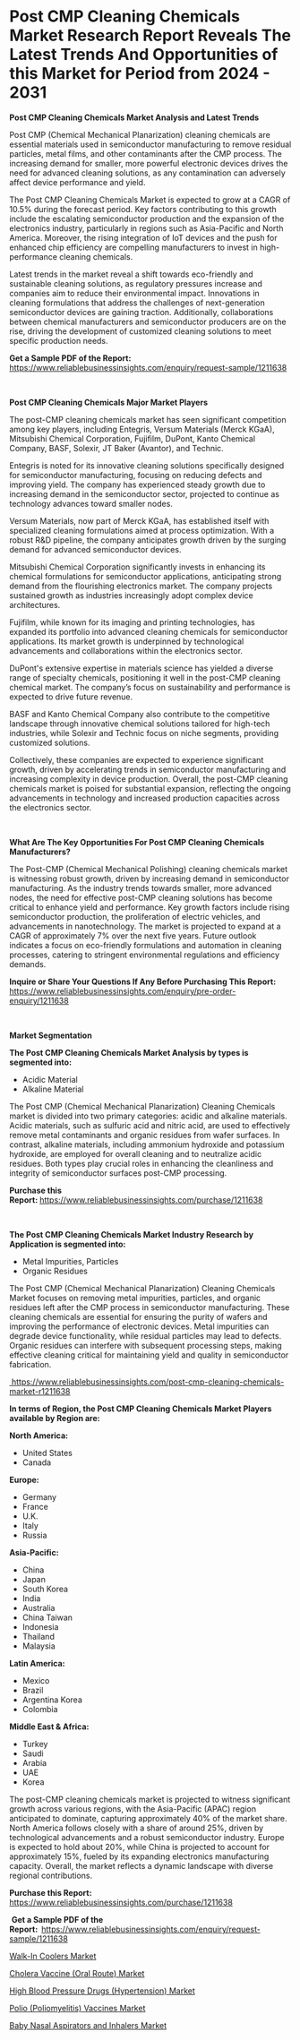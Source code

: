 <p><h1>Post CMP Cleaning Chemicals Market Research Report Reveals The Latest Trends And Opportunities of this Market for Period from 2024 - 2031</h1></p><p><strong>Post CMP Cleaning Chemicals Market Analysis and Latest Trends</strong></p>
<p><p>Post CMP (Chemical Mechanical Planarization) cleaning chemicals are essential materials used in semiconductor manufacturing to remove residual particles, metal films, and other contaminants after the CMP process. The increasing demand for smaller, more powerful electronic devices drives the need for advanced cleaning solutions, as any contamination can adversely affect device performance and yield. </p><p>The Post CMP Cleaning Chemicals Market is expected to grow at a CAGR of 10.5% during the forecast period. Key factors contributing to this growth include the escalating semiconductor production and the expansion of the electronics industry, particularly in regions such as Asia-Pacific and North America. Moreover, the rising integration of IoT devices and the push for enhanced chip efficiency are compelling manufacturers to invest in high-performance cleaning chemicals.</p><p>Latest trends in the market reveal a shift towards eco-friendly and sustainable cleaning solutions, as regulatory pressures increase and companies aim to reduce their environmental impact. Innovations in cleaning formulations that address the challenges of next-generation semiconductor devices are gaining traction. Additionally, collaborations between chemical manufacturers and semiconductor producers are on the rise, driving the development of customized cleaning solutions to meet specific production needs.</p></p>
<p><strong>Get a Sample PDF of the Report:&nbsp;</strong> <a href="https://www.reliablebusinessinsights.com/enquiry/request-sample/1211638?utm_campaign=1470&utm_medium=2&utm_source=Github&utm_content=ia&utm_term=12102024&utm_id=post-cmp-cleaning-chemicals">https://www.reliablebusinessinsights.com/enquiry/request-sample/1211638</a></p>
<p>&nbsp;</p>
<p><strong>Post CMP Cleaning Chemicals Major Market Players</strong></p>
<p><p>The post-CMP cleaning chemicals market has seen significant competition among key players, including Entegris, Versum Materials (Merck KGaA), Mitsubishi Chemical Corporation, Fujifilm, DuPont, Kanto Chemical Company, BASF, Solexir, JT Baker (Avantor), and Technic. </p><p>Entegris is noted for its innovative cleaning solutions specifically designed for semiconductor manufacturing, focusing on reducing defects and improving yield. The company has experienced steady growth due to increasing demand in the semiconductor sector, projected to continue as technology advances toward smaller nodes.</p><p>Versum Materials, now part of Merck KGaA, has established itself with specialized cleaning formulations aimed at process optimization. With a robust R&D pipeline, the company anticipates growth driven by the surging demand for advanced semiconductor devices.</p><p>Mitsubishi Chemical Corporation significantly invests in enhancing its chemical formulations for semiconductor applications, anticipating strong demand from the flourishing electronics market. The company projects sustained growth as industries increasingly adopt complex device architectures.</p><p>Fujifilm, while known for its imaging and printing technologies, has expanded its portfolio into advanced cleaning chemicals for semiconductor applications. Its market growth is underpinned by technological advancements and collaborations within the electronics sector.</p><p>DuPont's extensive expertise in materials science has yielded a diverse range of specialty chemicals, positioning it well in the post-CMP cleaning chemical market. The company’s focus on sustainability and performance is expected to drive future revenue.</p><p>BASF and Kanto Chemical Company also contribute to the competitive landscape through innovative chemical solutions tailored for high-tech industries, while Solexir and Technic focus on niche segments, providing customized solutions.</p><p>Collectively, these companies are expected to experience significant growth, driven by accelerating trends in semiconductor manufacturing and increasing complexity in device production. Overall, the post-CMP cleaning chemicals market is poised for substantial expansion, reflecting the ongoing advancements in technology and increased production capacities across the electronics sector.</p></p>
<p>&nbsp;</p>
<p><strong>What Are The Key Opportunities For Post CMP Cleaning Chemicals Manufacturers?</strong></p>
<p><p>The Post-CMP (Chemical Mechanical Polishing) cleaning chemicals market is witnessing robust growth, driven by increasing demand in semiconductor manufacturing. As the industry trends towards smaller, more advanced nodes, the need for effective post-CMP cleaning solutions has become critical to enhance yield and performance. Key growth factors include rising semiconductor production, the proliferation of electric vehicles, and advancements in nanotechnology. The market is projected to expand at a CAGR of approximately 7% over the next five years. Future outlook indicates a focus on eco-friendly formulations and automation in cleaning processes, catering to stringent environmental regulations and efficiency demands.</p></p>
<p><strong>Inquire or Share Your Questions If Any Before Purchasing This Report:</strong> <a href="https://www.reliablebusinessinsights.com/enquiry/pre-order-enquiry/1211638?utm_campaign=1470&utm_medium=2&utm_source=Github&utm_content=ia&utm_term=12102024&utm_id=post-cmp-cleaning-chemicals">https://www.reliablebusinessinsights.com/enquiry/pre-order-enquiry/1211638</a></p>
<p>&nbsp;</p>
<p><strong>Market Segmentation</strong></p>
<p><strong>The Post CMP Cleaning Chemicals Market Analysis by types is segmented into:</strong></p>
<p><ul><li>Acidic Material</li><li>Alkaline Material</li></ul></p>
<p><p>The Post CMP (Chemical Mechanical Planarization) Cleaning Chemicals market is divided into two primary categories: acidic and alkaline materials. Acidic materials, such as sulfuric acid and nitric acid, are used to effectively remove metal contaminants and organic residues from wafer surfaces. In contrast, alkaline materials, including ammonium hydroxide and potassium hydroxide, are employed for overall cleaning and to neutralize acidic residues. Both types play crucial roles in enhancing the cleanliness and integrity of semiconductor surfaces post-CMP processing.</p></p>
<p><strong>Purchase this Report:&nbsp;</strong><a href="https://www.reliablebusinessinsights.com/purchase/1211638?utm_campaign=1470&utm_medium=2&utm_source=Github&utm_content=ia&utm_term=12102024&utm_id=post-cmp-cleaning-chemicals">https://www.reliablebusinessinsights.com/purchase/1211638</a></p>
<p>&nbsp;</p>
<p><strong>The Post CMP Cleaning Chemicals Market Industry Research by Application is segmented into:</strong></p>
<p><ul><li>Metal Impurities, Particles</li><li>Organic Residues</li></ul></p>
<p><p>The Post CMP (Chemical Mechanical Planarization) Cleaning Chemicals Market focuses on removing metal impurities, particles, and organic residues left after the CMP process in semiconductor manufacturing. These cleaning chemicals are essential for ensuring the purity of wafers and improving the performance of electronic devices. Metal impurities can degrade device functionality, while residual particles may lead to defects. Organic residues can interfere with subsequent processing steps, making effective cleaning critical for maintaining yield and quality in semiconductor fabrication.</p></p>
<p><a href="https://www.reliablebusinessinsights.com/post-cmp-cleaning-chemicals-market-r1211638?utm_campaign=1470&utm_medium=2&utm_source=Github&utm_content=ia&utm_term=12102024&utm_id=post-cmp-cleaning-chemicals">&nbsp;https://www.reliablebusinessinsights.com/post-cmp-cleaning-chemicals-market-r1211638</a></p>
<p><strong>In terms of Region, the Post CMP Cleaning Chemicals Market Players available by Region are:</strong></p>
<p>
    <p> <strong> North America: </strong>
        <ul>
            <li>United States</li>
            <li>Canada</li>
        </ul>
        </p> 
    <p> <strong> Europe: </strong>
        <ul>
            <li>Germany</li>
            <li>France</li>
            <li>U.K.</li>
            <li>Italy</li>
            <li>Russia</li>
        </ul>
        </p> 
    <p> <strong> Asia-Pacific: </strong>
        <ul>
            <li>China</li>
            <li>Japan</li>
            <li>South Korea</li>
            <li>India</li>
            <li>Australia</li>
            <li>China Taiwan</li>
            <li>Indonesia</li>
            <li>Thailand</li>
            <li>Malaysia</li>
        </ul>
        </p> 
    <p> <strong> Latin America: </strong>
        <ul>
            <li>Mexico</li>
            <li>Brazil</li>
            <li>Argentina Korea</li>
            <li>Colombia</li>
        </ul>
        </p> 
    <p> <strong> Middle East & Africa: </strong>
        <ul>
            <li>Turkey</li>
            <li>Saudi</li>
            <li>Arabia</li>
            <li>UAE</li>
            <li>Korea</li>
        </ul>
    </p>
    </p>
<p><p>The post-CMP cleaning chemicals market is projected to witness significant growth across various regions, with the Asia-Pacific (APAC) region anticipated to dominate, capturing approximately 40% of the market share. North America follows closely with a share of around 25%, driven by technological advancements and a robust semiconductor industry. Europe is expected to hold about 20%, while China is projected to account for approximately 15%, fueled by its expanding electronics manufacturing capacity. Overall, the market reflects a dynamic landscape with diverse regional contributions.</p></p>
<p><strong>Purchase this Report: </strong><a href="https://www.reliablebusinessinsights.com/purchase/1211638?utm_campaign=1470&utm_medium=2&utm_source=Github&utm_content=ia&utm_term=12102024&utm_id=post-cmp-cleaning-chemicals">https://www.reliablebusinessinsights.com/purchase/1211638</a></p>
<p>&nbsp;<strong>Get a Sample PDF of the Report:&nbsp;&nbsp;</strong><a href="https://www.reliablebusinessinsights.com/enquiry/request-sample/1211638?utm_campaign=1470&utm_medium=2&utm_source=Github&utm_content=ia&utm_term=12102024&utm_id=post-cmp-cleaning-chemicals">https://www.reliablebusinessinsights.com/enquiry/request-sample/1211638</a></p>
<p><strong></strong></p>
<p><p><a href="https://www.linkedin.com/pulse/walk-in-coolers-market2024-2031-industry-insights-investment-xqiqf?utm_campaign=1470&utm_medium=2&utm_source=Github&utm_content=ia&utm_term=12102024&utm_id=post-cmp-cleaning-chemicals">Walk-In Coolers Market</a></p><p><a href="https://www.linkedin.com/pulse/cholera-vaccine-oral-route-market-report-product-type-shancholdukoralvaxchoraothers-umdkf?utm_campaign=1470&utm_medium=2&utm_source=Github&utm_content=ia&utm_term=12102024&utm_id=post-cmp-cleaning-chemicals">Cholera Vaccine (Oral Route) Market</a></p><p><a href="https://www.linkedin.com/pulse/high-blood-pressure-drugs-hypertension-industry-forecast-bujcf?utm_campaign=1470&utm_medium=2&utm_source=Github&utm_content=ia&utm_term=12102024&utm_id=post-cmp-cleaning-chemicals">High Blood Pressure Drugs (Hypertension) Market</a></p><p><a href="https://www.linkedin.com/pulse/polio-poliomyelitis-vaccines-industry-forecast-market-shifts-rymif?utm_campaign=1470&utm_medium=2&utm_source=Github&utm_content=ia&utm_term=12102024&utm_id=post-cmp-cleaning-chemicals">Polio (Poliomyelitis) Vaccines Market</a></p><p><a href="https://www.linkedin.com/pulse/mapping-baby-nasal-aspirators-inhalers-market-trends-challenges-w3d3f?utm_campaign=1470&utm_medium=2&utm_source=Github&utm_content=ia&utm_term=12102024&utm_id=post-cmp-cleaning-chemicals">Baby Nasal Aspirators and Inhalers Market</a></p></p>